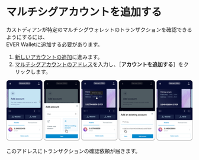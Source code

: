 # マルチシグアカウントを追加する

カストディアンが特定のマルチシグウォレットのトランザクションを確認できるようにするには、\
EVER Walletに追加する必要があります。

1. [新しいアカウントの追加](../seed-phrase-keys-and-accounts/account-management/)に進みます。
2. [マルチシグアカウントのアドレス](creating-a-multisig-account.md)を入力し、［**アカウントを追加する**］をクリックします。

![](<../.gitbook/assets/image (6).png>)

このアドレスにトランザクションの確認依頼が届きます。

